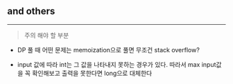 ## and others
---

> 주의 해야 할 부분


* DP 풀 때 어떤 문제는 memoization으로 풀면 무조건 stack overflow?

* input 값에 따라 int는 그 값을 나타내지 못하는 경우가 있다. 따라서 max input값을 꼭 확인해보고 출력을 못한다면 long으로 대체한다
